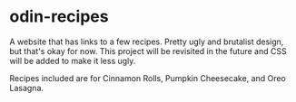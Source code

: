 # odin-recipes

A website that has links to a few recipes. Pretty ugly and brutalist design, but that's okay for now. This project will be revisited in the future and CSS will be added to make it less ugly. 

Recipes included are for Cinnamon Rolls, Pumpkin Cheesecake, and Oreo Lasagna. 